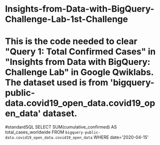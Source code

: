 # Insights-from-Data-with-BigQuery-Challenge-Lab-1st-Challenge

# This is the code needed to clear "Query 1: Total Confirmed Cases" in "Insights from Data with BigQuery: Challenge Lab" in Google Qwiklabs. The dataset used is from 'bigquery-public-data.covid19_open_data.covid19_open_data' dataset.

#standardSQL
SELECT
SUM(cumulative_confirmed) AS total_cases_worldwide
FROM `bigquery-public-data.covid19_open_data.covid19_open_data`
WHERE date='2020-04-15'
